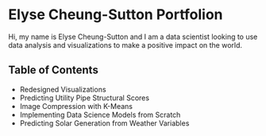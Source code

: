# Elyse Cheung-Sutton Portfolion
Hi, my name is Elyse Cheung-Sutton and I am a data scientist looking to use data analysis and visualizations to make a positive impact on the world.

## Table of Contents
 - Redesigned Visualizations
 - Predicting Utility Pipe Structural Scores
 - Image Compression with K-Means
 - Implementing Data Science Models from Scratch
 - Predicting Solar Generation from Weather Variables
